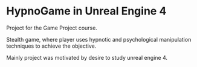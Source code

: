 # HypnoGame in Unreal Engine 4

Project for the Game Project course.

Stealth game, where player uses hypnotic and psychological manipulation techniques to achieve the objective.

Mainly project was motivated by desire to study unreal engine 4.
